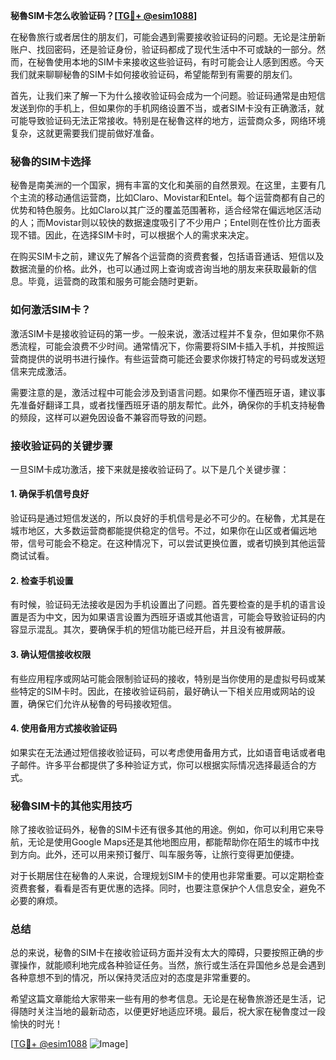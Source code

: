 **秘魯SIM卡怎么收验证码？[[TG💪+ @esim1088](https://t.me/s/esim1088)]**

在秘魯旅行或者居住的朋友们，可能会遇到需要接收验证码的问题。无论是注册新账户、找回密码，还是验证身份，验证码都成了现代生活中不可或缺的一部分。然而，在秘魯使用本地的SIM卡来接收这些验证码，有时可能会让人感到困惑。今天我们就来聊聊秘魯的SIM卡如何接收验证码，希望能帮到有需要的朋友们。

首先，让我们来了解一下为什么接收验证码会成为一个问题。验证码通常是由短信发送到你的手机上，但如果你的手机网络设置不当，或者SIM卡没有正确激活，就可能导致验证码无法正常接收。特别是在秘魯这样的地方，运营商众多，网络环境复杂，这就更需要我们提前做好准备。

### 秘魯的SIM卡选择

秘魯是南美洲的一个国家，拥有丰富的文化和美丽的自然景观。在这里，主要有几个主流的移动通信运营商，比如Claro、Movistar和Entel。每个运营商都有自己的优势和特色服务。比如Claro以其广泛的覆盖范围著称，适合经常在偏远地区活动的人；而Movistar则以较快的数据速度吸引了不少用户；Entel则在性价比方面表现不错。因此，在选择SIM卡时，可以根据个人的需求来决定。

在购买SIM卡之前，建议先了解各个运营商的资费套餐，包括语音通话、短信以及数据流量的价格。此外，也可以通过网上查询或咨询当地的朋友来获取最新的信息。毕竟，运营商的政策和服务可能会随时更新。

### 如何激活SIM卡？

激活SIM卡是接收验证码的第一步。一般来说，激活过程并不复杂，但如果你不熟悉流程，可能会浪费不少时间。通常情况下，你需要将SIM卡插入手机，并按照运营商提供的说明书进行操作。有些运营商可能还会要求你拨打特定的号码或发送短信来完成激活。

需要注意的是，激活过程中可能会涉及到语言问题。如果你不懂西班牙语，建议事先准备好翻译工具，或者找懂西班牙语的朋友帮忙。此外，确保你的手机支持秘魯的频段，这样可以避免因设备不兼容而导致的问题。

### 接收验证码的关键步骤

一旦SIM卡成功激活，接下来就是接收验证码了。以下是几个关键步骤：

#### 1. 确保手机信号良好

验证码是通过短信发送的，所以良好的手机信号是必不可少的。在秘魯，尤其是在城市地区，大多数运营商都能提供稳定的信号。不过，如果你在山区或者偏远地带，信号可能会不稳定。在这种情况下，可以尝试更换位置，或者切换到其他运营商试试看。

#### 2. 检查手机设置

有时候，验证码无法接收是因为手机设置出了问题。首先要检查的是手机的语言设置是否为中文，因为如果语言设置为西班牙语或其他语言，可能会导致验证码的内容显示混乱。其次，要确保手机的短信功能已经开启，并且没有被屏蔽。

#### 3. 确认短信接收权限

有些应用程序或网站可能会限制验证码的接收，特别是当你使用的是虚拟号码或某些特定的SIM卡时。因此，在接收验证码前，最好确认一下相关应用或网站的设置，确保它们允许从秘魯的号码接收短信。

#### 4. 使用备用方式接收验证码

如果实在无法通过短信接收验证码，可以考虑使用备用方式，比如语音电话或者电子邮件。许多平台都提供了多种验证方式，你可以根据实际情况选择最适合的方式。

### 秘魯SIM卡的其他实用技巧

除了接收验证码外，秘魯的SIM卡还有很多其他的用途。例如，你可以利用它来导航，无论是使用Google Maps还是其他地图应用，都能帮助你在陌生的城市中找到方向。此外，还可以用来预订餐厅、叫车服务等，让旅行变得更加便捷。

对于长期居住在秘魯的人来说，合理规划SIM卡的使用也非常重要。可以定期检查资费套餐，看看是否有更优惠的选择。同时，也要注意保护个人信息安全，避免不必要的麻烦。

### 总结

总的来说，秘魯的SIM卡在接收验证码方面并没有太大的障碍，只要按照正确的步骤操作，就能顺利地完成各种验证任务。当然，旅行或生活在异国他乡总是会遇到各种意想不到的情况，所以保持灵活应对的态度是非常重要的。

希望这篇文章能给大家带来一些有用的参考信息。无论是在秘魯旅游还是生活，记得随时关注当地的最新动态，以便更好地适应环境。最后，祝大家在秘魯度过一段愉快的时光！

[[TG💪+ @esim1088](https://t.me/s/esim1088) ![Image](https://i.postimg.cc/4NQfJmqS/Snipaste-2025-05-13-00-14-12.png)]